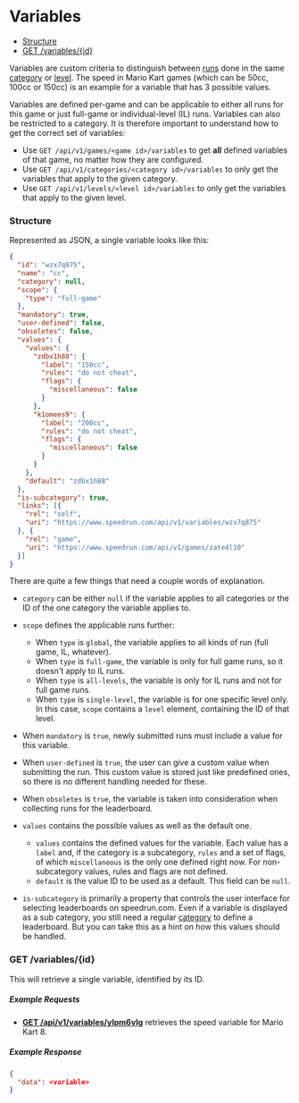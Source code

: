 # Variables

* [Structure](#structure)
* [GET /variables/{id}](#get-variablesid)

Variables are custom criteria to distinguish between [runs](runs.md) done in the same
[category](categories.md) or [level](levels.md). The speed in Mario Kart games (which can be
50cc, 100cc or 150cc) is an example for a variable that has 3 possible values.

Variables are defined per-game and can be applicable to either all runs for this game or just
full-game or individual-level (IL) runs. Variables can also be restricted to a category. It is
therefore important to understand how to get the correct set of variables:

* Use ``GET /api/v1/games/<game id>/variables`` to get **all** defined variables of that game, no matter how they
  are configured.
* Use ``GET /api/v1/categories/<category id>/variables`` to only get the variables that apply to the given category.
* Use ``GET /api/v1/levels/<level id>/variables`` to only get the variables that apply to the given level.

### Structure

Represented as JSON, a single variable looks like this:

```json
{
  "id": "wzx7q875",
  "name": "cc",
  "category": null,
  "scope": {
    "type": "full-game"
  },
  "mandatory": true,
  "user-defined": false,
  "obsoletes": false,
  "values": {
    "values": {
      "zdbx1h88": {
        "label": "150cc",
        "rules": "do not cheat",
        "flags": {
          "miscellaneous": false
        }
      },
      "k1omees9": {
        "label": "200cc",
        "rules": "do not cheat",
        "flags": {
          "miscellaneous": false
        }
      }
    },
    "default": "zdbx1h88"
  },
  "is-subcategory": true,
  "links": [{
    "rel": "self",
    "uri": "https://www.speedrun.com/api/v1/variables/wzx7q875"
  }, {
    "rel": "game",
    "uri": "https://www.speedrun.com/api/v1/games/zate4l10"
  }]
}
```

There are quite a few things that need a couple words of explanation.

* ``category`` can be either ``null`` if the variable applies to all categories or the ID of the one
  category the variable applies to.

* ``scope`` defines the applicable runs further:

  * When ``type`` is ``global``, the variable applies to all kinds of run (full game, IL, whatever).
  * When ``type`` is ``full-game``, the variable is only for full game runs, so it doesn't apply
    to IL runs.
  * When ``type`` is ``all-levels``, the variable is only for IL runs and not for full game runs.
  * When ``type`` is ``single-level``, the variable is for one specific level only. In this case,
    ``scope`` contains a ``level`` element, containing the ID of that level.

* When ``mandatory`` is ``true``, newly submitted runs must include a value for this variable.

* When ``user-defined`` is ``true``, the user can give a custom value when submitting the run. This
  custom value is stored just like predefined ones, so there is no different handling needed for
  these.

* When ``obsoletes`` is ``true``, the variable is taken into consideration when collecting runs for
  the leaderboard.

* ``values`` contains the possible values as well as the default one.

  * ``values`` contains the defined values for the variable. Each value has a ``label`` and, if
    the category is a subcategory, ``rules`` and a set of flags, of which ``miscellaneous`` is the
    only one defined right now. For non-subcategory values, rules and flags are not defined.
  * ``default`` is the value ID to be used as a default. This field can be ``null``.

* ``is-subcategory`` is primarily a property that controls the user interface for selecting
  leaderboards on speedrun.com. Even if a variable is displayed as a sub category, you still need
  a regular [category](categories.md) to define a leaderboard. But you can take this as a hint on
  how this values should be handled.

### GET /variables/{id}

This will retrieve a single variable, identified by its ID.

##### Example Requests

* [**GET /api/v1/variables/ylpm6vlg**](https://www.speedrun.com/api/v1/variables/ylpm6vlg) retrieves the
  speed variable for Mario Kart 8.

##### Example Response

```json
{
  "data": <variable>
}
```
